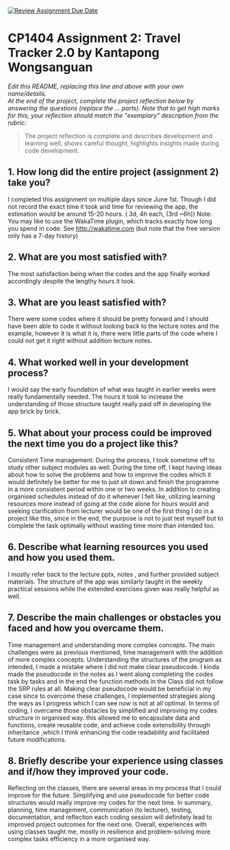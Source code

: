 [![Review Assignment Due Date](https://classroom.github.com/assets/deadline-readme-button-24ddc0f5d75046c5622901739e7c5dd533143b0c8e959d652212380cedb1ea36.svg)](https://classroom.github.com/a/ugsDDcR1)
# CP1404 Assignment 2: Travel Tracker 2.0 by Kantapong Wongsanguan

_Edit this README, replacing this line and above with your own name/details._  
_At the end of the project, complete the project reflection below by answering the questions (replace the ... parts)._
_Note that to get high marks for this, your reflection should match the "exemplary" description from the rubric:_

> The project reflection is complete and describes development and learning well, shows careful thought, highlights insights made during code development.


## 1. How long did the entire project (assignment 2) take you?
I completed this assignment on multiple days since June 1st. Though I did not record the exact time it took and time for reviewing the app, the estimation would be around 15-20 hours. ( 3d, 4h each, (3rd ~6h))
Note: You may like to use the WakaTime plugin, which tracks exactly how long you spend in code. See http://wakatime.com (but note that the free version only has a 7-day history)

## 2. What are you most satisfied with?
The most satisfaction being when the codes and the app finally worked accordingly despite the lengthy hours it took.

## 3. What are you least satisfied with?
There were some codes where it should be pretty forward and I should have been able to code it without looking back to the lecture notes and the example, however it is what it is, there were little parts of the code where I could not get it right without addition lecture notes. 

## 4. What worked well in your development process?
I would say the early foundation of what was taught in earlier weeks were really fundamentally needed. The hours it took to increase the understanding of those structure taught really paid off in developing the app brick by brick.

## 5. What about your process could be improved the next time you do a project like this?
Consistent Time management. During the process, I took sometime off to study other subject modules as well. During the time off, I kept having ideas about how to solve the problems and how to improve the codes which it would definitely be better for me to just sit down and finish the programme in a more consistent period within one or two weeks.
In addition to creating organised schedules instead of do it whenever I felt like, utilizing learning resources more instead of going at the code alone for hours would and seeking clarification from lecturer would be one of the first thing I do in a project like this, since in the end, the purpose is not to just test myself but to complete the task optimally without wasting time more than intended too.

## 6. Describe what learning resources you used and how you used them.
I mostly refer back to the lecture pptx, notes , and further provided subject materials. The structure of the app was similarly taught in the weekly practical sessions while the extended exercises given was really helpful as well.

## 7. Describe the main challenges or obstacles you faced and how you overcame them.
Time management and understanding more complex concepts. The main challenges were as previous mentioned, time management with the addition of more complex concepts. Understanding the structures of the program as intended, I made a mistake where I did not make clear pseudocode. I kinda made the pseudocode in the notes as I went along completing the codes task by tasks and in the end the function methods in the Class did not follow the SRP rules at all. Making clear pseudocode would be beneficial in my case since to overcome these challenges, I implemented strategies along the ways as I progress which I can see now is not at all optimal.
In terms of coding, I overcame those obstacles by simplified and improving my codes structure in organised way. this allowed me to encapsulate data and functions, create reusable code, and achieve code extensibility through inheritance ,which I think enhancing the code readability and facilitated future modifications. 

## 8. Briefly describe your experience using classes and if/how they improved your code.
Reflecting on the classes, there are several areas in my process that I could improve for the future. 
Simplifying and use pseudocode for better code structures would really improve my codes for the next time. In summary, planning, time management, communication (to lecturer), testing, documentation, and reflection each coding session will definitely lead to improved project outcomes for the next one.
Overall, experiences with using classes taught me, mostly in resilience and problem-solving more complex tasks efficiency in a more organised way.